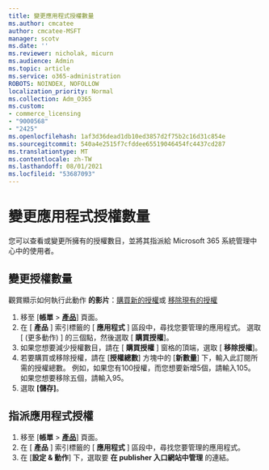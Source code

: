```yaml
---
title: 變更應用程式授權數量
ms.author: cmcatee
author: cmcatee-MSFT
manager: scotv
ms.date: ''
ms.reviewer: nicholak, micurn
ms.audience: Admin
ms.topic: article
ms.service: o365-administration
ROBOTS: NOINDEX, NOFOLLOW
localization_priority: Normal
ms.collection: Adm_O365
ms.custom:
- commerce_licensing
- "9000568"
- "2425"
ms.openlocfilehash: 1af3d36dead1db10ed3857d2f75b2c16d31c854e
ms.sourcegitcommit: 540a4e2515f7cfddee65519046454fc4437cd287
ms.translationtype: MT
ms.contentlocale: zh-TW
ms.lasthandoff: 08/01/2021
ms.locfileid: "53687093"
---
```

# <a name="change-app-license-quantity"></a>變更應用程式授權數量

您可以查看或變更所擁有的授權數目，並將其指派給 Microsoft 365 系統管理中心中的使用者。

## <a name="to-change-license-quantity"></a>變更授權數量

觀賞顯示如何執行此動作 **的影片**：[購買新的授權](https://go.microsoft.com/fwlink/p/?linkid=2154857)或 [移除現有的授權](https://go.microsoft.com/fwlink/p/?linkid=2154938)

1. 移至 [**帳單**  >  **[產品](https://go.microsoft.com/fwlink/p/?linkid=842054)**] 頁面。
2. 在 [ **產品** ] 索引標籤的 [ **應用程式** ] 區段中，尋找您要管理的應用程式。 選取 [ (更多動作) ] 的三個點，然後選取 [ **購買授權**]。
3. 如果您想要減少授權數目，請在 [ **購買授權** ] 窗格的頂端，選取 [ **移除授權**]。
4. 若要購買或移除授權，請在 [**授權總數**] 方塊中的 [**新數量**] 下，輸入此訂閱所需的授權總數。 例如，如果您有100授權，而您想要新增5個，請輸入105。 如果您想要移除五個，請輸入95。
5. 選取 **[儲存]**。

## <a name="to-assign-app-licenses"></a>指派應用程式授權

1. 移至 [**帳單**  >  **[產品](https://go.microsoft.com/fwlink/p/?linkid=842054)**] 頁面。
2. 在 [ **產品** ] 索引標籤的 [ **應用程式** ] 區段中，尋找您要管理的應用程式。
3. 在 [**設定 & 動作**] 下，選取要 **在 publisher 入口網站中管理** 的連結。